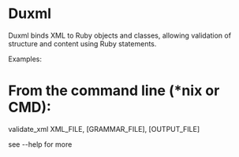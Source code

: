 # Duxml
Duxml binds XML to Ruby objects and classes, allowing validation of structure and content using Ruby statements.


Examples:
# From the command line (*nix or CMD):
validate_xml XML_FILE, [GRAMMAR_FILE], [OUTPUT_FILE]

see --help for more